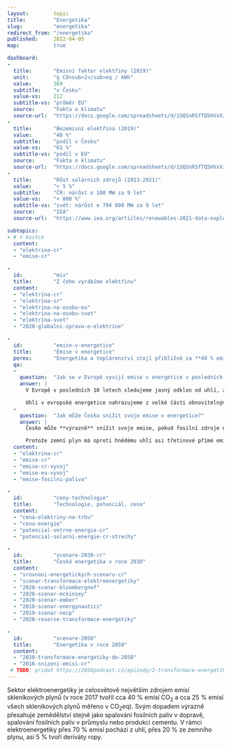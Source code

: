 ```yaml
---
layout:        topic
title:         "Energetika"
slug:          "energetika"
redirect_from: "/energetika"
published:     2022-04-05
map:           true

dashboard:
- 
  title:       "Emisní faktor elektřiny (2019)"
  unit:        "g CO<sub>2</sub>eq / kWh"
  value:       369
  subtitle:    "v Česku"
  value-vs:    212
  subtitle-vs: "průměr EU"
  source:      "Fakta o klimatu"
  source-url:  "https://docs.google.com/spreadsheets/d/1SQSnRSfTQ5HVxVJvwj4igfl22hyblYVjDo_INceKy4I/edit#gid=979818322"
- 
  title:       "Bezemisní elektřina (2019)"
  value:       "48 %"
  subtitle:    "podíl v Česku"
  value-vs:    "61 %"
  subtitle-vs: "podíl v EU"
  source:      "Fakta o klimatu"
  source-url:  "https://docs.google.com/spreadsheets/d/1SQSnRSfTQ5HVxVJvwj4igfl22hyblYVjDo_INceKy4I/edit#gid=979818322"
- 
  title:       "Růst solárních zdrojů (2013-2021)"
  value:       "+ 5 %"
  subtitle:    "ČR: nárůst o 100 MW za 9 let"
  value-vs:    "+ 800 %"
  subtitle-vs: "svět: nárůst o 794 000 MW za 9 let"
  source:      "IEA"
  source-url:  "https://www.iea.org/articles/renewables-2021-data-explorer?mode=market&region=World&publication=2021&product=PV"

subtopics:
- # V kostce
  content:
  - "elektrina-cr"
  - "emise-cr"

-
  id:          "mix"
  title:       "Z čeho vyrábíme elektřinu"
  content:
  - "elektrina-cr"
  - "elektrina-sr"
  - "elektrina-na-osobu-eu"
  - "elektrina-na-osobu-svet"
  - "elektrina-svet"
  - "2020-globalni-zprava-o-elektrine"

- 
  id:          "emise-v-energetice"
  title:       "Emise v energetice"
  perex:       "Energetika a teplárenství stojí přibližně za **40 % emisí skleníkových plynů v ČR**, největší část z toho tvoří uhelné zdroje. Kromě toho s energetikou velmi úzce souvisí lokální vytápění a ohřev teplé vody v domácnostech, firmách a institucích, které tvoří dalších 10 % emisí."
  qa:
  - 
    question:  "Jak se v Evropě vyvíjí emise v energetice v posledních letech?"
    answer: |
      V Evropě v posledních 10 letech sledujeme jasný odklon od uhlí, za kterým stojí primárně regulace EU: jednak [emisní povolenky](/explainery/emisni-povolenky-ets), jednak čím dál přísnější limity na znečištění vzduchu. Některé státy k tomu přidaly vlastní regulace, např. _[carbon price support](https://researchbriefings.files.parliament.uk/documents/SN05927/SN05927.pdf)_ ve Velké Británii, který tam od roku 2013 doplňoval emisní povolenky a dohromady zajišťoval cenu emisí, která motivovala k transformaci energetiky.

      Uhlí v evropské energetice nahrazujeme z velké části obnovitelnými zdroji a z menší části zemním plynem, každá země ale [má tento poměr jinak](/infografiky/elektrina-na-osobu-eu). Pro [několik států včetně Česka](/infografiky/uhelny-phaseout-eu) je stále uhlí podstatnou součástí energetického mixu a tak je čeká náročná a rychlá transformace, vynucená ekonomickými tlaky.
  -
    question:  "Jak může Česko snížit svoje emise v energetice?"
    answer: |
      Česko může **výrazně** snížit svoje emise, pokud fosilní zdroje nebudou poskytovat *baseline* ale budou pouze pokrývat mezery ve výrobě ze slunce a větru. Při patřičném rozvoji obnovitelných zdrojů nám může stačit méně než třetina dnešní elektřiny z fosilních zdrojů. 

      Protože zemní plyn má oproti hnědému uhlí asi třetinové přímé emise, je to v krátkodobém výhledu nejvhodnější zdroj na takové vyrovnávání výroby. V delším horizontu snad budeme schopni zemní plyn nahradit *zeleným vodíkem*, tedy vodíkem vyrobeným z přebytků obnovitelné elektřiny.
  content:
  - "elektrina-cr"
  - "emise-cr"
  - "emise-cr-vyvoj"
  - "emise-eu-vyvoj"
  - "emise-fosilni-paliva"

-
  id:          "ceny-technologie"
  title:       "Technologie, potenciál, cena"
  content:
  - "cena-elektriny-na-trhu"
  - "cena-energie"
  - "potencial-vetrne-energie-cr"
  - "potencial-solarni-energie-cr-strechy"

-
  id:          "scenare-2030-cr"
  title:       "Česká energetika v roce 2030"
  content:
  - "srovnani-energetickych-scenaru-cr"
  - "scenar-transformace-elektroenergetiky"
  - "2020-scenar-bloombergnef"
  - "2020-scenar-mckinsey"
  - "2020-scenar-ember"
  - "2018-scenar-energynautics"
  - "2019-scenar-necp"
  - "2020-reserse-transformace-energetiky"

-
  id:          "scenare-2050"
  title:       "Energetika v roce 2050"
  content:
  - "2020-transformace-energetiky-do-2050"
  - "2016-snizeni-emisi-cr"
 # TODO: pridat https://2050podcast.cz/epizody/2-transformace-energetiky
---
```


Sektor elektroenergetiky je celosvětově největším zdrojem emisí skleníkových plynů (v roce 2017 tvořil cca 40 % emisí CO<sub>2</sub> a cca 25 % emisí všech <glossary id='antropogennisklenikoveplyny'>skleníkových plynů</glossary> měřeno v <glossary id='co2eq'>CO<sub>2</sub>eq</glossary>). Svým dopadem výrazně přesahuje zemědělství stejně jako spalování fosilních paliv v dopravě, spalování fosilních paliv v průmyslu nebo produkci cementu. V rámci elektroenergetiky přes 70 % emisí pochází z uhlí, přes 20 % ze zemního plynu, asi 5 % tvoří deriváty ropy.
